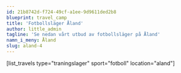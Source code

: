 ```yaml
---
id: 21b8742d-f724-49cf-a1ee-9d9611ded2b8
blueprint: travel_camp
title: 'Fotbollsläger Åland'
author: little_admin
tagline: 'Se nedan vårt utbud av fotbollsläger på Åland'
namn_i_meny: Åland
slug: aland-4
---
```

<p>[list_travels type="traningslager" sport="fotboll" location="aland"]</p>
